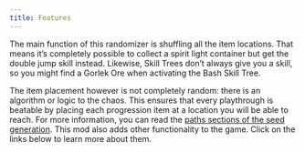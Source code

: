 ```yaml
---
title: Features
---
```


The main function of this randomizer is shuffling all the item locations.
That means it’s completely possible to collect a spirit light container but get the double jump skill instead.
Likewise, Skill Trees don’t always give you a skill, so you might find a Gorlek Ore when activating the Bash Skill Tree.

The item placement however is not completely random: there is an algorithm or logic to the chaos.
This ensures that every playthrough is beatable by placing each progression item at a location you will be able to reach.
For more information, you can read the [paths sections of the seed generation](/seedgen/paths).
This mod also adds other functionality to the game. Click on the links below to learn more about them.

<page-list by-path="/features"></page-list>

